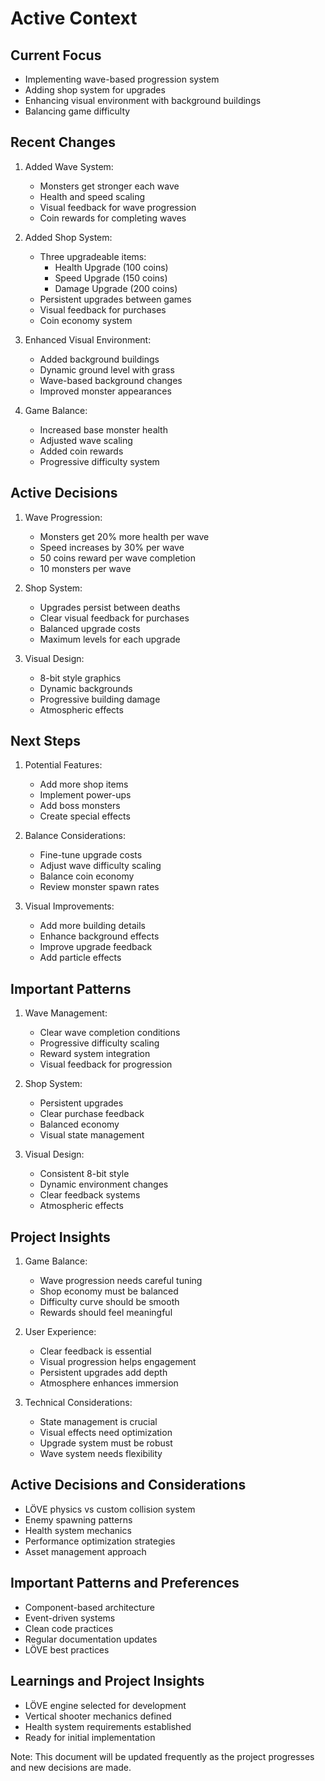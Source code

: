 # Active Context

## Current Focus
- Implementing wave-based progression system
- Adding shop system for upgrades
- Enhancing visual environment with background buildings
- Balancing game difficulty

## Recent Changes
1. Added Wave System:
   - Monsters get stronger each wave
   - Health and speed scaling
   - Visual feedback for wave progression
   - Coin rewards for completing waves

2. Added Shop System:
   - Three upgradeable items:
     - Health Upgrade (100 coins)
     - Speed Upgrade (150 coins)
     - Damage Upgrade (200 coins)
   - Persistent upgrades between games
   - Visual feedback for purchases
   - Coin economy system

3. Enhanced Visual Environment:
   - Added background buildings
   - Dynamic ground level with grass
   - Wave-based background changes
   - Improved monster appearances

4. Game Balance:
   - Increased base monster health
   - Adjusted wave scaling
   - Added coin rewards
   - Progressive difficulty system

## Active Decisions
1. Wave Progression:
   - Monsters get 20% more health per wave
   - Speed increases by 30% per wave
   - 50 coins reward per wave completion
   - 10 monsters per wave

2. Shop System:
   - Upgrades persist between deaths
   - Clear visual feedback for purchases
   - Balanced upgrade costs
   - Maximum levels for each upgrade

3. Visual Design:
   - 8-bit style graphics
   - Dynamic backgrounds
   - Progressive building damage
   - Atmospheric effects

## Next Steps
1. Potential Features:
   - Add more shop items
   - Implement power-ups
   - Add boss monsters
   - Create special effects

2. Balance Considerations:
   - Fine-tune upgrade costs
   - Adjust wave difficulty scaling
   - Balance coin economy
   - Review monster spawn rates

3. Visual Improvements:
   - Add more building details
   - Enhance background effects
   - Improve upgrade feedback
   - Add particle effects

## Important Patterns
1. Wave Management:
   - Clear wave completion conditions
   - Progressive difficulty scaling
   - Reward system integration
   - Visual feedback for progression

2. Shop System:
   - Persistent upgrades
   - Clear purchase feedback
   - Balanced economy
   - Visual state management

3. Visual Design:
   - Consistent 8-bit style
   - Dynamic environment changes
   - Clear feedback systems
   - Atmospheric effects

## Project Insights
1. Game Balance:
   - Wave progression needs careful tuning
   - Shop economy must be balanced
   - Difficulty curve should be smooth
   - Rewards should feel meaningful

2. User Experience:
   - Clear feedback is essential
   - Visual progression helps engagement
   - Persistent upgrades add depth
   - Atmosphere enhances immersion

3. Technical Considerations:
   - State management is crucial
   - Visual effects need optimization
   - Upgrade system must be robust
   - Wave system needs flexibility

## Active Decisions and Considerations
- LÖVE physics vs custom collision system
- Enemy spawning patterns
- Health system mechanics
- Performance optimization strategies
- Asset management approach

## Important Patterns and Preferences
- Component-based architecture
- Event-driven systems
- Clean code practices
- Regular documentation updates
- LÖVE best practices

## Learnings and Project Insights
- LÖVE engine selected for development
- Vertical shooter mechanics defined
- Health system requirements established
- Ready for initial implementation

Note: This document will be updated frequently as the project progresses and new decisions are made. 